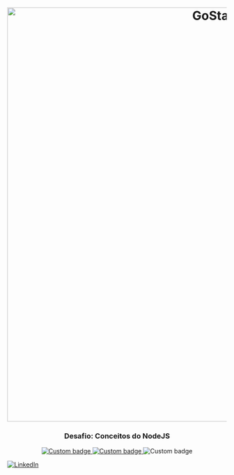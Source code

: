 
<h1 align="center">
    <img alt="GoStack" src="https://i.ibb.co/kmBd6dD/teste.png" width="950px" />
</h1>

<h3 align="center">
  Desafio: Conceitos do NodeJS
</h3> 

<p align="center">
    <a href="https://rocketseat.com.br/gostack">
        <img alt="Custom badge" src="https://img.shields.io/static/v1?label=Rocketseat&message=GoStack%2011&color=green&style=plastic">
    <a/>
    <a href="https://github.com/Rocketseat/bootcamp-gostack-desafio-01">
        <img alt="Custom badge" src="https://img.shields.io/static/v1?label=Desafio&message=02&color=green&style=plastic">
    <a/>  
    <img alt="Custom badge" src="https://img.shields.io/static/v1?label=License&message=MIT&color=green&style=plastic">       
</p>
        
[![LinkedIn][linkedin-shield]][linkedin-url]

[linkedin-shield]: https://img.shields.io/badge/-LinkedIn-black.svg?style=flat-square&logo=linkedin&colorB=555
[linkedin-url]: https://www.linkedin.com/in/marco-telles-55b1a031/
